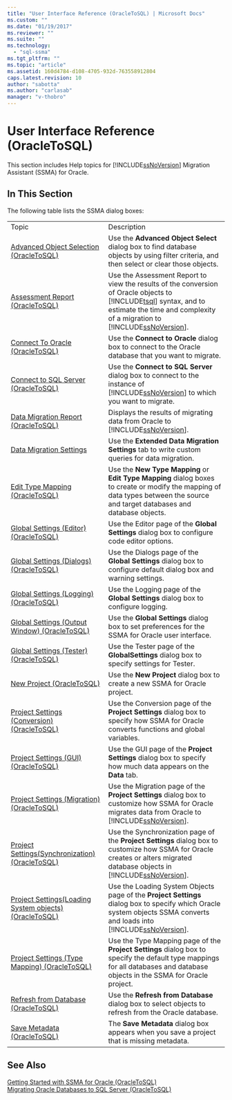 ```yaml
---
title: "User Interface Reference (OracleToSQL) | Microsoft Docs"
ms.custom: ""
ms.date: "01/19/2017"
ms.reviewer: ""
ms.suite: ""
ms.technology: 
  - "sql-ssma"
ms.tgt_pltfrm: ""
ms.topic: "article"
ms.assetid: 160d4784-d108-4705-932d-763558912804
caps.latest.revision: 10
author: "sabotta"
ms.author: "carlasab"
manager: "v-thobro"
---
```

# User Interface Reference (OracleToSQL)
This section includes Help topics for [!INCLUDE[ssNoVersion](../../includes/ssnoversion_md.md)] Migration Assistant (SSMA) for Oracle.  
  
## In This Section  
The following table lists the SSMA dialog boxes:  
  
|||  
|-|-|  
|Topic|Description|  
|[Advanced Object Selection  &#40;OracleToSQL&#41;](../../ssma/oracle/advanced-object-selection-oracletosql.md)|Use the **Advanced Object Select** dialog box to find database objects by using filter criteria, and then select or clear those objects.|  
|[Assessment Report &#40;OracleToSQL&#41;](../../ssma/oracle/assessment-report-oracletosql.md)|Use the Assessment Report to view the results of the conversion of Oracle objects to [!INCLUDE[tsql](../../includes/tsql_md.md)] syntax, and to estimate the time and complexity of a migration to [!INCLUDE[ssNoVersion](../../includes/ssnoversion_md.md)].|  
|[Connect To Oracle &#40;OracleToSQL&#41;](../../ssma/oracle/connect-to-oracle-oracletosql.md)|Use the **Connect to Oracle** dialog box to connect to the Oracle database that you want to migrate.|  
|[Connect to SQL Server  &#40;OracleToSQL&#41;](../../ssma/oracle/connect-to-sql-server-oracletosql.md)|Use the **Connect to SQL Server** dialog box to connect to the instance of [!INCLUDE[ssNoVersion](../../includes/ssnoversion_md.md)] to which you want to migrate.|  
|[Data Migration Report  &#40;OracleToSQL&#41;](../../ssma/oracle/data-migration-report-oracletosql.md)|Displays the results of migrating data from Oracle to [!INCLUDE[ssNoVersion](../../includes/ssnoversion_md.md)].|  
|[Data Migration Settings](http://msdn.microsoft.com/en-us/91f7f558-025d-4f4d-ac2c-aa095e7d1ace)|Use the **Extended Data Migration Settings** tab to write custom queries for data migration.|  
|[Edit Type Mapping &#40;OracleToSQL&#41;](../../ssma/oracle/edit-type-mapping-oracletosql.md)|Use the **New Type Mapping** or **Edit Type Mapping** dialog boxes to create or modify the mapping of data types between the source and target databases and database objects.|  
|[Global Settings &#40;Editor&#41; &#40;OracleToSQL&#41;](../../ssma/oracle/global-settings-editor-oracletosql.md)|Use the Editor page of the **Global Settings** dialog box to configure code editor options.|  
|[Global Settings &#40;Dialogs&#41;  &#40;OracleToSQL&#41;](../../ssma/oracle/global-settings-dialogs-oracletosql.md)|Use the Dialogs page of the **Global Settings** dialog box to configure default dialog box and warning settings.|  
|[Global Settings &#40;Logging&#41; &#40;OracleToSQL&#41;](../../ssma/oracle/global-settings-logging-oracletosql.md)|Use the Logging page of the **Global Settings** dialog box to configure logging.|  
|[Global Settings &#40;Output Window&#41;  &#40;OracleToSQL&#41;](../../ssma/oracle/global-settings-output-window-oracletosql.md)|Use the **Global Settings** dialog box to set preferences for the SSMA for Oracle user interface.|  
|[Global Settings &#40;Tester&#41; &#40;OracleToSQL&#41;](../../ssma/oracle/global-settings-tester-oracletosql.md)|Use the Tester page of the **GlobalSettings** dialog box to specify settings for Tester.|  
|[New Project &#40;OracleToSQL&#41;](../../ssma/oracle/new-project-oracletosql.md)|Use the **New Project** dialog box to create a new SSMA for Oracle project.|  
|[Project Settings &#40;Conversion&#41; &#40;OracleToSQL&#41;](../../ssma/oracle/project-settings-conversion-oracletosql.md)|Use the Conversion page of the **Project Settings** dialog box to specify how SSMA for Oracle converts functions and global variables.|  
|[Project Settings &#40;GUI&#41; &#40;OracleToSQL&#41;](../../ssma/oracle/project-settings-gui-oracletosql.md)|Use the GUI page of the **Project Settings** dialog box to specify how much data appears on the **Data** tab.|  
|[Project Settings &#40;Migration&#41; &#40;OracleToSQL&#41;](../../ssma/oracle/project-settings-migration-oracletosql.md)|Use the Migration page of the **Project Settings** dialog box to customize how SSMA for Oracle migrates data from Oracle to [!INCLUDE[ssNoVersion](../../includes/ssnoversion_md.md)].|  
|[Project Settings&#40;Synchronization&#41; &#40;OracleToSQL&#41;](../../ssma/oracle/project-settings-synchronization-oracletosql.md)|Use the Synchronization page of the **Project Settings** dialog box to customize how SSMA for Oracle creates or alters migrated database objects in [!INCLUDE[ssNoVersion](../../includes/ssnoversion_md.md)].|  
|[Project Settings&#40;Loading System objects&#41; &#40;OracleToSQL&#41;](../../ssma/oracle/project-settings-loading-system-objects-oracletosql.md)|Use the Loading System Objects page of the **Project Settings** dialog box to specify which Oracle system objects SSMA converts and loads into [!INCLUDE[ssNoVersion](../../includes/ssnoversion_md.md)].|  
|[Project Settings &#40;Type Mapping&#41; &#40;OracleToSQL&#41;](../../ssma/oracle/project-settings-type-mapping-oracletosql.md)|Use the Type Mapping page of the **Project Settings** dialog box to specify the default type mappings for all databases and database objects in the SSMA for Oracle project.|  
|[Refresh from Database &#40;OracleToSQL&#41;](../../ssma/oracle/refresh-from-database-oracletosql.md)|Use the **Refresh from Database** dialog box to select objects to refresh from the Oracle database.|  
|[Save Metadata  &#40;OracleToSQL&#41;](../../ssma/oracle/save-metadata-oracletosql.md)|The **Save Metadata** dialog box appears when you save a project that is missing metadata.|  
  
## See Also  
[Getting Started with SSMA for Oracle &#40;OracleToSQL&#41;](../../ssma/oracle/getting-started-with-ssma-for-oracle-oracletosql.md)  
[Migrating Oracle Databases to SQL Server &#40;OracleToSQL&#41;](../../ssma/oracle/migrating-oracle-databases-to-sql-server-oracletosql.md)  
  
